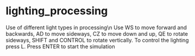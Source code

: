 # lighting_processing
Use of different light types in processing\\n
Use WS to move forward and backwards, AD to move sideways, CZ to move down and up, QE to rotate sideways, SHIFT and CONTROL to rotate vertically.
To control the lighting press L.
Press ENTER to start the simulation
